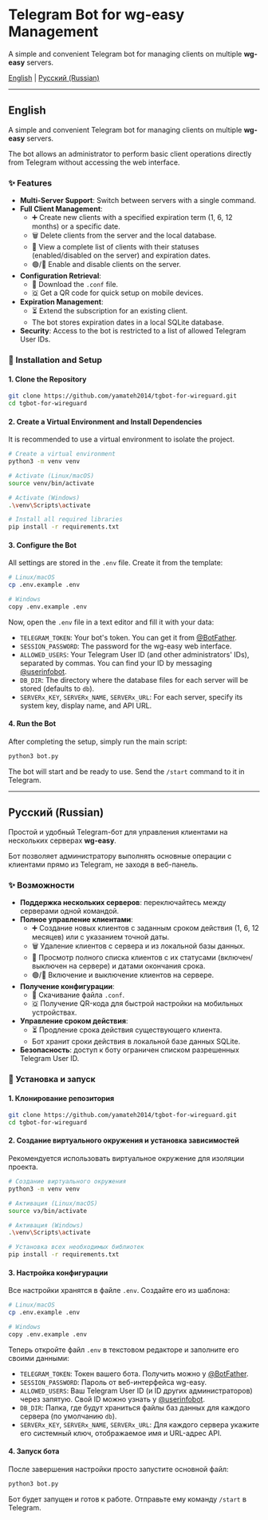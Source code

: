 # Telegram Bot for wg-easy Management

A simple and convenient Telegram bot for managing clients on multiple **wg-easy** servers.

[English](#english) | [Русский (Russian)](#russian)

---

<a name="english"></a>

## English

A simple and convenient Telegram bot for managing clients on multiple **wg-easy** servers.

The bot allows an administrator to perform basic client operations directly from Telegram without accessing the web interface.

### ✨ Features

-   **Multi-Server Support**: Switch between servers with a single command.
-   **Full Client Management**:
    -   ➕ Create new clients with a specified expiration term (1, 6, 12 months) or a specific date.
    -   🗑️ Delete clients from the server and the local database.
    -   👥 View a complete list of clients with their statuses (enabled/disabled on the server) and expiration dates.
    -   🟢/🔴 Enable and disable clients on the server.
-   **Configuration Retrieval**:
    -   📄 Download the `.conf` file.
    -   🇶 Get a QR code for quick setup on mobile devices.
-   **Expiration Management**:
    -   ⏳ Extend the subscription for an existing client.
    -   The bot stores expiration dates in a local SQLite database.
-   **Security**: Access to the bot is restricted to a list of allowed Telegram User IDs.

### 🚀 Installation and Setup

#### 1. Clone the Repository

```bash
git clone https://github.com/yamateh2014/tgbot-for-wireguard.git
cd tgbot-for-wireguard
```

#### 2. Create a Virtual Environment and Install Dependencies

It is recommended to use a virtual environment to isolate the project.

```bash
# Create a virtual environment
python3 -m venv venv

# Activate (Linux/macOS)
source venv/bin/activate

# Activate (Windows)
.\venv\Scripts\activate

# Install all required libraries
pip install -r requirements.txt
```

#### 3. Configure the Bot

All settings are stored in the `.env` file. Create it from the template:

```bash
# Linux/macOS
cp .env.example .env

# Windows
copy .env.example .env
```

Now, open the `.env` file in a text editor and fill it with your data:

-   `TELEGRAM_TOKEN`: Your bot's token. You can get it from [@BotFather](https://t.me/BotFather).
-   `SESSION_PASSWORD`: The password for the wg-easy web interface.
-   `ALLOWED_USERS`: Your Telegram User ID (and other administrators' IDs), separated by commas. You can find your ID by messaging [@userinfobot](https://t.me/userinfobot).
-   `DB_DIR`: The directory where the database files for each server will be stored (defaults to `db`).
-   `SERVERx_KEY`, `SERVERx_NAME`, `SERVERx_URL`: For each server, specify its system key, display name, and API URL.

#### 4. Run the Bot

After completing the setup, simply run the main script:

```bash
python3 bot.py
```

The bot will start and be ready to use. Send the `/start` command to it in Telegram.

---

<a name="russian"></a>

## Русский (Russian)

Простой и удобный Telegram-бот для управления клиентами на нескольких серверах **wg-easy**.

Бот позволяет администратору выполнять основные операции с клиентами прямо из Telegram, не заходя в веб-панель.

### ✨ Возможности

-   **Поддержка нескольких серверов**: переключайтесь между серверами одной командой.
-   **Полное управление клиентами**:
    -   ➕ Создание новых клиентов с заданным сроком действия (1, 6, 12 месяцев) или с указанием точной даты.
    -   🗑️ Удаление клиентов с сервера и из локальной базы данных.
    -   👥 Просмотр полного списка клиентов с их статусами (включен/выключен на сервере) и датами окончания срока.
    -   🟢/🔴 Включение и выключение клиентов на сервере.
-   **Получение конфигурации**:
    -   📄 Скачивание файла `.conf`.
    -   🇶 Получение QR-кода для быстрой настройки на мобильных устройствах.
-   **Управление сроком действия**:
    -   ⏳ Продление срока действия существующего клиента.
    -   Бот хранит сроки действия в локальной базе данных SQLite.
-   **Безопасность**: доступ к боту ограничен списком разрешенных Telegram User ID.

### 🚀 Установка и запуск

#### 1. Клонирование репозитория

```bash
git clone https://github.com/yamateh2014/tgbot-for-wireguard.git
cd tgbot-for-wireguard
```

#### 2. Создание виртуального окружения и установка зависимостей

Рекомендуется использовать виртуальное окружение для изоляции проекта.

```bash
# Создание виртуального окружения
python3 -m venv venv

# Активация (Linux/macOS)
source vэ/bin/activate

# Активация (Windows)
.\venv\Scripts\activate

# Установка всех необходимых библиотек
pip install -r requirements.txt
```

#### 3. Настройка конфигурации

Все настройки хранятся в файле `.env`. Создайте его из шаблона:

```bash
# Linux/macOS
cp .env.example .env

# Windows
copy .env.example .env
```

Теперь откройте файл `.env` в текстовом редакторе и заполните его своими данными:

-   `TELEGRAM_TOKEN`: Токен вашего бота. Получить можно у [@BotFather](https://t.me/BotFather).
-   `SESSION_PASSWORD`: Пароль от веб-интерфейса wg-easy.
-   `ALLOWED_USERS`: Ваш Telegram User ID (и ID других администраторов) через запятую. Свой ID можно узнать у [@userinfobot](https://t.me/userinfobot).
-   `DB_DIR`: Папка, где будут храниться файлы баз данных для каждого сервера (по умолчанию `db`).
-   `SERVERx_KEY`, `SERVERx_NAME`, `SERVERx_URL`: Для каждого сервера укажите его системный ключ, отображаемое имя и URL-адрес API.

#### 4. Запуск бота

После завершения настройки просто запустите основной файл:

```bash
python3 bot.py
```

Бот будет запущен и готов к работе. Отправьте ему команду `/start` в Telegram.